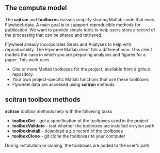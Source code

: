 ## The compute model
The **scitran** and **toolboxes** classes simplify sharing Matlab-code that uses Flywheel-data. A main goal is to suppport reproducible methods for publication. We want to provide simple tools to help users store a record of the processing that can be shared and retrieved. 

Flywheel already incorporates Gears and Analyses to help with reproducibility.  The Flywheel Matlab client fills a different nice. This client models the case in which you are preparing analyses and figures for a paper.  This work uses

* One or more Matlab toolboxes for the project, available from a github repository. 
* Your own project-specific Matlab functions that use these toolboxes
* Flywheel data are accessed using **scitran** methods

## scitran toolbox methods

**scitran** toolbox methods help with the following tasks

* **toolboxGet**      - get a specification of the toolboxes used in the project
* **toolboxValidate** - test whether the toolboxes are installed on your path
* **toolboxInstall**  - download a zip record of the toolboxes
* **toolboxClone**    - git clone the toolboxes to your computer

During installation or cloning, the toolboxes are added to the user's path.

